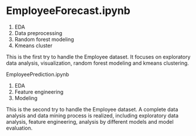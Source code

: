 # EmployeeForecast.ipynb
1. EDA
2. Data preprocessing
3. Random forest modeling
4. Kmeans cluster 

This is the first try to handle the Employee dataset. It focuses on exploratory data analysis, visualization, random forest modeling and kmeans clustering.

EmployeePrediction.ipynb
1. EDA
2. Feature engineering
3. Modeling

This is the second try to handle the Employee dataset. A complete data analysis and data mining process is realized, including exploratory data analysis, feature engineering, analysis by different models and model evaluation.
